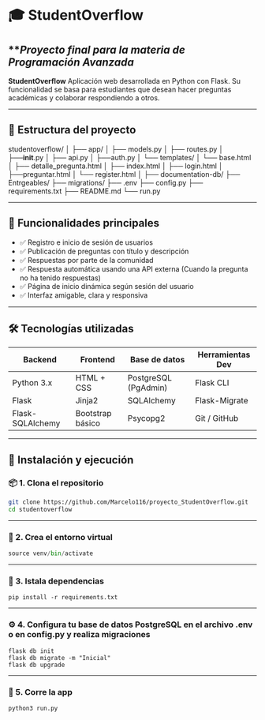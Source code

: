 # 🎓 StudentOverflow
***Proyecto final para la materia de Programación Avanzada*
---

**StudentOverflow** Aplicación web desarrollada en Python con Flask. Su funcionalidad se basa para estudiantes que desean hacer preguntas académicas y colaborar respondiendo a otros.

---

## 📁 Estructura del proyecto
studentoverflow/
│
├── app/
│   ├── models.py
│   ├── routes.py
│   ├──__init__.py
│	├── api.py
│	├──auth.py
│   └── templates/
│        └── base.html
│        ├── detalle_pregunta.html
│		 ├── index.html
│        ├── login.html
│		 ├──preguntar.html
│		 └── register.html
│
├── documentation-db/
├── Entrgeables/
├── migrations/
├── .env
├── config.py
├── requirements.txt
├── README.md
└── run.py

---

## 🚀 Funcionalidades principales

- ✅ Registro e inicio de sesión de usuarios
- ✅ Publicación de preguntas con título y descripción
- ✅ Respuestas por parte de la comunidad
- ✅ Respuesta automática usando una API externa (Cuando la pregunta no ha tenido respuestas)
- ✅ Página de inicio dinámica según sesión del usuario
- ✅ Interfaz amigable, clara y responsiva

---

## 🛠 Tecnologías utilizadas

| Backend          | Frontend         | Base de datos        | Herramientas Dev |
|------------------|------------------|----------------------|------------------|
| Python 3.x       | HTML + CSS       | PostgreSQL (PgAdmin) | Flask CLI        |
| Flask            | Jinja2           | SQLAlchemy           | Flask-Migrate    |
| Flask-SQLAlchemy | Bootstrap básico | Psycopg2             | Git / GitHub     |

---


## 🧪 Instalación y ejecución

### 📦 1. Clona el repositorio

```bash
git clone https://github.com/Marcelo116/proyecto_StudentOverflow.git
cd studentoverflow
```
---
### 🧪 2. Crea el entorno virtual

```python -m venv venv
source venv/bin/activate
```
---
### 📄 3. Istala dependencias

```
pip install -r requirements.txt
```

---

### ⚙️ 4. Configura tu base de datos PostgreSQL en el archivo .env o en config.py y realiza migraciones
```
flask db init
flask db migrate -m "Inicial"
flask db upgrade
```
---

### ️🚀 5. Corre la app
```
python3 run.py
```